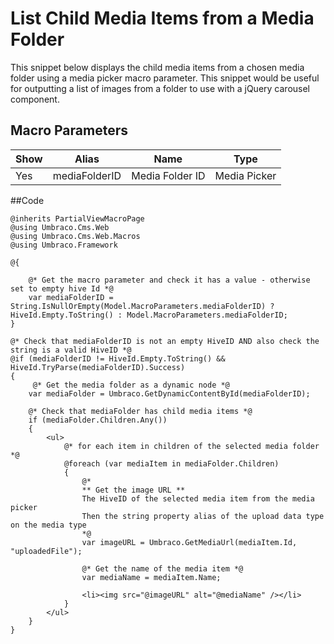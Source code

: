 # List Child Media Items from a Media Folder
This snippet below displays the child media items from a chosen media folder using a media picker macro parameter. This snippet would be useful for outputting a list of images from a folder to use with a jQuery carousel component.

## Macro Parameters
<table>
<thead>
<tr>
<th>Show</th>
<th>Alias</th>
<th>Name</th>
<th>Type</th>
</tr>
</thead>
<tbody>
<tr>
<td>Yes</td>
<td>mediaFolderID</td>
<td>Media Folder ID</td>
<td>Media Picker</td>
</tr>
</tbody>
</table>

##Code 

    @inherits PartialViewMacroPage
    @using Umbraco.Cms.Web
    @using Umbraco.Cms.Web.Macros
    @using Umbraco.Framework
     
    @{
     
        @* Get the macro parameter and check it has a value - otherwise set to empty hive Id *@
        var mediaFolderID = String.IsNullOrEmpty(Model.MacroParameters.mediaFolderID) ? HiveId.Empty.ToString() : Model.MacroParameters.mediaFolderID;
    }
     
    @* Check that mediaFolderID is not an empty HiveID AND also check the string is a valid HiveID *@
    @if (mediaFolderID != HiveId.Empty.ToString() && HiveId.TryParse(mediaFolderID).Success)
    {
         @* Get the media folder as a dynamic node *@
        var mediaFolder = Umbraco.GetDynamicContentById(mediaFolderID);
        
        @* Check that mediaFolder has child media items *@    
        if (mediaFolder.Children.Any())
        {
            <ul>
                @* for each item in children of the selected media folder *@
                @foreach (var mediaItem in mediaFolder.Children)
                {
                    @*
                    ** Get the image URL **
                    The HiveID of the selected media item from the media picker
                    Then the string property alias of the upload data type on the media type
                    *@
                    var imageURL = Umbraco.GetMediaUrl(mediaItem.Id, "uploadedFile");
     
                    @* Get the name of the media item *@
                    var mediaName = mediaItem.Name;
                
                    <li><img src="@imageURL" alt="@mediaName" /></li>
                }
            </ul>
        }
    }
    
